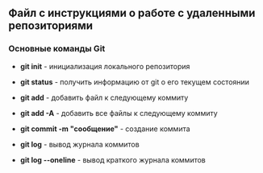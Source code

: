 ## Файл с инструкциями о работе с удаленными репозиториями

### Основные команды Git

* **git init** - инициализация локального репозитория

* **git status** - получить информацию от git о его текущем состоянии

* **git add** - добавить файл к следующему коммиту

* **git add -A** - добавить все файлы к следующему коммиту

* **git commit -m "сообщение"** - создание коммита

* **git log** - вывод журнала коммитов

* **git log --oneline** - вывод краткого журнала коммитов

